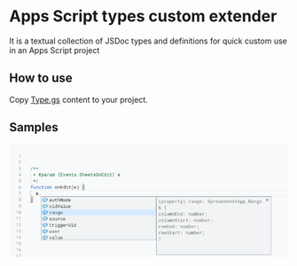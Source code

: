 # Apps Script types custom extender

It is a textual collection of JSDoc types and definitions for quick custom use in an Apps Script project

## How to use

Copy [Type.gs][types.gs_raw] content to your project.

## Samples

![Sheets Edit Event][sheets_edit.png ]

[types.gs_raw]: Types.gs?raw=true
[sheets_edit.png]: assets/sheets_edit.png 'Sheets Edit Event'
